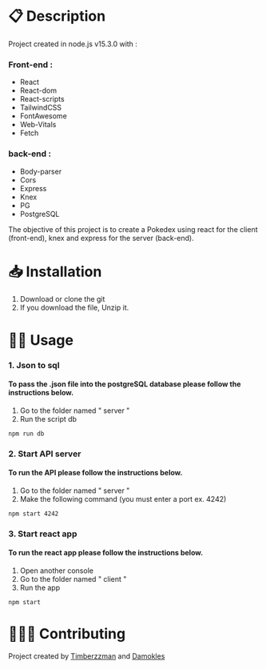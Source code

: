 # 📋 Description

Project created in node.js v15.3.0 with :

 ### Front-end :

  - React
  - React-dom
  - React-scripts
  - TailwindCSS
  - FontAwesome
  - Web-Vitals
  - Fetch

 ### back-end :

  - Body-parser
  - Cors
  - Express
  - Knex
  - PG
  - PostgreSQL

The objective of this project is to create a Pokedex using react for the client (front-end), knex and express for the server (back-end).

# 📥 Installation

1) Download or clone the git
2) If you download the file, Unzip it.

# 👨‍💻 Usage

### 1. Json to sql
#### To pass the .json file into the postgreSQL database please follow the instructions below.
1) Go to the folder named " server "
2) Run the script db
```nodejs
npm run db
```
### 2. Start API server
#### To run the API please follow the instructions below.
1) Go to the folder named " server "
2) Make the following command (you must enter a port ex. 4242)
```nodejs
npm start 4242
```
### 3. Start react app
#### To run the react app please follow the instructions below.
1) Open another console
2) Go to the folder named " client "
3) Run the app
```nodejs
npm start 
```

# 🧑‍🤝‍🧑  Contributing
Project created by [Timberzzman](https://github.com/timberzzman) and [Damokles](https://github.com/Damokless)
